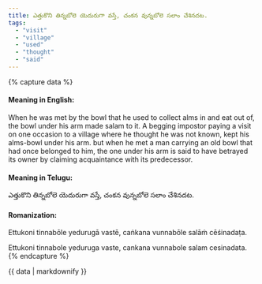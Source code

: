 ```yaml
---
title: ఎత్తుకొని తిన్నబోలె యెదురుగా వస్తే, చంకన వున్నబోలె సలాం చేశినదట.
tags:
  - "visit"
  - "village"
  - "used"
  - "thought"
  - "said"
---
```


{% capture data %}
#### Meaning in English:
When he was met by the bowl that he used to collect alms in and eat out of, the bowl under his arm made salam to it.
A begging impostor paying a visit on one occasion to a village where he thought he was not known, kept his alms-bowl under his arm. but when he met a man carrying an old bowl that had once belonged to him, the one under his arm is said to have betrayed its owner by claiming acquaintance with its predecessor.

#### Meaning in Telugu:
ఎత్తుకొని తిన్నబోలె యెదురుగా వస్తే, చంకన వున్నబోలె సలాం చేశినదట.

#### Romanization:
Ettukoni tinnabōle yedurugā vastē, caṅkana vunnabōle salāṁ cēśinadaṭa.

Ettukoni tinnabole yeduruga vaste, cankana vunnabole salam cesinadata.
{% endcapture %}

{{ data | markdownify }}

